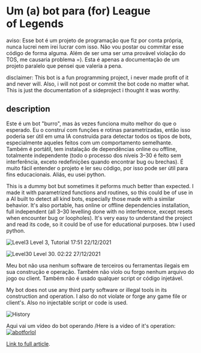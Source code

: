 # Um (a) bot para (for) League of Legends

aviso: Esse bot é um projeto de programação que fiz por conta própria, nunca lucrei nem irei lucrar com isso. Não vou postar ou commitar esse código de forma alguma. Além de ser uma ser uma provável violação do TOS, me causaria problema =). Esta é apenas a documentação de um projeto paralelo que pensei que valeria a pena.

disclaimer: This bot is a fun programming project, i never made profit of it and never will. Also, i will not post or commit the bot code no matter what. This is just the documentation of a sideproject i thought it was worthy.

## description

Este é um bot "burro", mas às vezes funciona muito melhor do que o esperado. Eu o construí com funções e rotinas parametrizadas, então isso poderia ser útil em uma IA construída para detectar todos os tipos de bots, especialmente aqueles feitos com um comportamento semelhante. Também é portátil, tem instalação de dependências online ou offline, totalmente independente (todo o processo dos níveis 3–30 é feito sem interferência, exceto redefinições quando encontrar bug ou brechas). É muito fácil entender o projeto e ler seu código, por isso pode ser útil para fins educacionais. Aliás, eu usei python.

This is a dummy bot but sometimes it peforms much better than expected. I made it with parametrized functions and routines, so this could be of use in a AI built to detect all kind bots, especially those made with a similar behavior. It's also portable, has online or offline dependencies installation, full independent (all 3–30 levelling done with no interference, except resets when encounter bug or loopholes). It's very easy to understand the project and read its code, so it could be of use for educational purposes. btw I used python.


![Level3](https://cdn-images-1.medium.com/max/1000/1*2wmxBU40JfLB72NYtVN8Ow.png)
Level 3, Tutorial 17:51 22/12/2021

![Level30](https://cdn-images-1.medium.com/max/1000/1*xDx7iOj7KaDbox8Dgb8G5A.png)
Level 30. 02:22 27/12/2021

Meu bot não usa nenhum software de terceiros ou ferramentas ilegais em sua construção e operação. Também não violo ou forgo nenhum arquivo do jogo ou client. Também não é usado qualquer script or código injetável.

My bot does not use any third party software or illegal tools in its construction and operation. I also do not violate or forge any game file or client's. Also no injectable script or code is used.

![History](https://cdn-images-1.medium.com/max/1000/1*ymt9VonjX2PGnJTqkGCaXA.png)

Aqui vai um vídeo do bot operando /Here is a video of it's operation:
[![abotforlol](https://img.youtube.com/vi/cycBLppQn_s/0.jpg)](https://www.youtube.com/watch?v=yFwIH2GF7Ak)

[Link to full article](https://medium.com/@abmaeld/um-a-bot-para-for-league-of-legends-6f5623972493).
